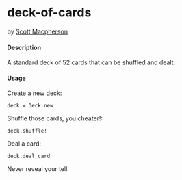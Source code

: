 # deck-of-cards
by [Scott Macpherson](https://github.com/scottmacphersonmusic)
#### Description
A standard deck of 52 cards that can be shuffled and dealt.
#### Usage
Create a new deck:

`deck = Deck.new`

Shuffle those cards, you cheater!:

`deck.shuffle!`

Deal a card:

`deck.deal_card`

Never reveal your tell.
